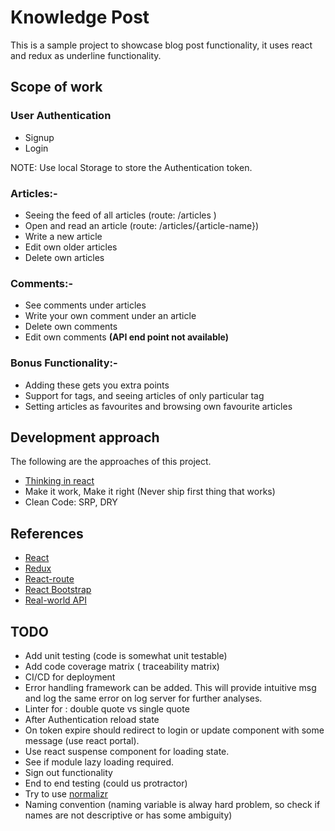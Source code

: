 # Knowledge Post
This is a sample project to showcase blog post functionality, it uses react and redux as underline functionality.

## Scope of work

### User Authentication
* Signup
* Login

NOTE: Use local Storage to store the Authentication token. 

### Articles:-
* Seeing the feed of all articles (route: /articles )
* Open and read an article (route: /articles/{article-name})
* Write a new article
* Edit own older articles
* Delete own articles

### Comments:-
* See comments under articles
* Write your own comment under an article
* Delete own comments
* Edit own comments **(API end point not available)**

### Bonus Functionality:-
* Adding these gets you extra points
* Support for tags, and seeing articles of only particular tag
* Setting articles as favourites and browsing own favourite articles


## Development approach
The following are the approaches of this project.

* [Thinking in react](https://reactjs.org/docs/thinking-in-react.html)
* Make it work, Make it right (Never ship first thing that works)
* Clean Code: SRP, DRY

## References
* [React](https://reactjs.org/)
* [Redux](https://redux.js.org/)
* [React-route](https://reactrouter.com/web/guides/quick-start)
* [React Bootstrap](https://react-bootstrap.github.io/)
* [Real-world API](https://github.com/gothinkster/realworld/tree/master/api)


## TODO
* Add unit testing (code is somewhat unit testable)
* Add code coverage matrix ( traceability matrix)
* CI/CD for deployment
* Error handling framework can be added. This will provide intuitive msg and log the same error on log server for further analyses.
* Linter for : double quote vs single quote
* After Authentication reload state
* On token expire should redirect to login or update component with some message (use react portal).
* Use react suspense component for loading state.
* See if module lazy loading required.
* Sign out functionality
* End to end testing (could us protractor)
* Try to use [normalizr](https://github.com/paularmstrong/normalizr)
* Naming convention (naming variable is alway hard problem, so check if names are not descriptive or has some ambiguity)